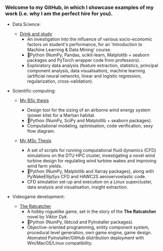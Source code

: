 ### Welcome to my GitHub, in which I showcase examples of my work (i.e. why I am the perfect hire for you).

- Data Science:
  - [Drink and study](https://github.com/dsmordasov/drink_and_study)
    - An investigation into the influence of various socio-economic factors on student's performance, for an 'Introduction to Machine Learning & Data Mining' course.
    - :snake:Python (NumPy, Pandas, scikit-learn, Matplotlib + seaborn packages and PyTorch wrapper code from professors).
    - Exploratory data analysis (feature extraction, statistics, principal component analysis, data visualisation), machine learning (artificial neural networks, linear and logistic regression, regularization, cross-validation).

- Scientific computing:
  - [My BSc thesis](https://github.com/dsmordasov/ares_awesizer)
    - Design tool for the sizing of an airborne wind energy system (power kite) for a Martian habitat.
    - :snake:Python (NumPy, SciPy and Matplotlib + seaborn packages).
    - Computational modeling, optimisation, code verification, sexy flow diagram.

  - [My MSc Thesis](https://github.com/dsmordasov/wake_diffusion_rotor)
    - A set of scripts for running computational fluid dynamics (CFD) simulations on the DTU HPC cluster, investigating a novel wind turbine design for regulating wind turbine wakes and improving wind farm yields.
    - :snake:Python (NumPy, Matplotlib and Xarray packages), along with PyWakeEllipSys CFD and HAWC2S aeroservoelastic code.
    - CFD simulation set-up and execution on a Linux supercluster, data analysis and visualisation, insight extraction. 

 
- Videogame development:
  - [The Ratcatcher](https://github.com/dsmordasov/dmitrijs_roguelike)
    - A hobby roguelike game, set in the story of the **The Ratcatcher** novel by _Viktor Dyk_.
    - :snake:Python (NumPy, libtcod and PyInstaller packages).
    - Objective-oriented programming, entity component system, procedural level generation, own game engine, game design. Atomated PyInstaller/GitHub distribution deployment with Win/MacOS/Linux compatibility.

<!--
**dsmordasov/dsmordasov** is a ✨ _special_ ✨ repository because its `README.md` (this file) appears on your GitHub profile.

Here are some ideas to get you started:

- 🔭 I’m currently working on ...
- 🌱 I’m currently learning ...
- 👯 I’m looking to collaborate on ...
- 🤔 I’m looking for help with ...
- 💬 Ask me about ...
- 📫 How to reach me: ...
- 😄 Pronouns: ...
- ⚡ Fun fact: ...
-->
